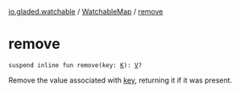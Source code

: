 [io.gladed.watchable](../index.md) / [WatchableMap](index.md) / [remove](./remove.md)

# remove

`suspend inline fun remove(key: `[`K`](index.md#K)`): `[`V`](index.md#V)`?`

Remove the value associated with [key](remove.md#io.gladed.watchable.WatchableMap$remove(io.gladed.watchable.WatchableMap.K)/key), returning it if it was present.

